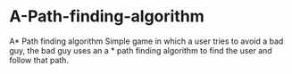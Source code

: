 # A-Path-finding-algorithm
A* Path finding algorithm
Simple game in which a user tries to avoid a bad guy, the bad guy uses an a * path finding algorithm to find the user and follow that path.
